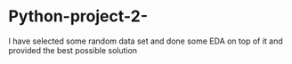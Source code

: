 # Python-project-2-
I have selected some random data set and done some EDA on top of it and provided the best possible solution
